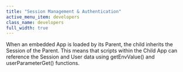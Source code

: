 ```yaml
---
title: "Session Management & Authentication"
active_menu_item: developers
class_name: developers
full_width: true
---
```



When an embedded App is loaded by its Parent, the child inherits the Session of the Parent. This means that scripts within the Child App can reference the Session and User data using getEnvValue() and userParameterGet() functions.

